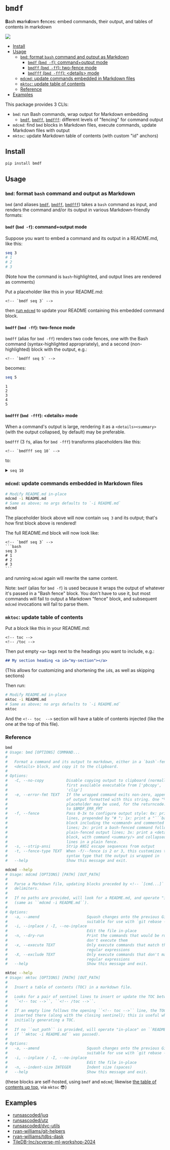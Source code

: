 # `bmdf`
**B**ash **m**ark**d**own **f**ences: embed commands, their output, and tables of contents in markdown 

[![](https://img.shields.io/pypi/v/bmdf?label=bmdf&color=blue)][bmdf]

<a id="toc"></a>
<!-- toc -->
- [Install](#install)
- [Usage](#usage)
    - [`bmd`: format `bash` command and output as Markdown](#bmd)
        - [`bmdf` (`bmd -f`): command+output mode](#bmdf)
        - [`bmdff` (`bmd -ff`): two-fence mode](#bmdff)
        - [`bmdfff` (`bmd -fff`): &lt;details&gt; mode](#bmdfff)
    - [`mdcmd`: update commands embedded in Markdown files](#mdcmd)
    - [`mktoc`: update table of contents](#mktoc)
    - [Reference](#reference)
- [Examples](#examples)
<!-- /toc -->

This package provides 3 CLIs:
- `bmd`: run Bash commands, wrap output for Markdown embedding
  - [`bmdf`](#bmdf), [`bmdff`](#bmdff), [`bmdfff`](#bmdfff): different levels of "fencing" for command output
- `mdcmd`: find `bmd` blocks in Markdown files, execute commands, update Markdown files with output
- `mktoc`: update Markdown table of contents (with custom "id" anchors)

## Install <a id="install"></a>
```bash
pip install bmdf
```

## Usage <a id="usage"></a>

### `bmd`: format `bash` command and output as Markdown <a id="bmd"></a>

`bmd` (and aliases [`bmdf`](#bmdf), [`bmdff`](#bmdff), [`bmdfff`](#bmdfff)) takes a `bash` command as input, and renders the command and/or its output in various Markdown-friendly formats:

#### `bmdf` (`bmd -f`): command+output mode <a id="bmdf"></a>

Suppose you want to embed a command and its output in a README.md, like this:

<!-- `bmdf seq 3` -->
```bash
seq 3
# 1
# 2
# 3
```

(Note how the command is `bash`-highlighted, and output lines are rendered as comments)

Put a placeholder like this in your README.md:
  ````
  <!-- `bmdf seq 3` -->
  ````

then [run `mdcmd`](#mdcmd) to update your README containing this embedded command block.

#### `bmdff` (`bmd -ff`): two-fence mode <a id="bmdff"></a>
`bmdff` (alias for `bmd -ff`) renders two code fences, one with the Bash command (syntax-highlighted appropriately), and a second (non-highlighted) block with the output, e.g.:

  ````
  <!-- `bmdff seq 5` -->
  ````

becomes:

<!-- `bmdff seq 5` -->
```bash
seq 5
```
```
1
2
3
4
5
```

#### `bmdfff` (`bmd -fff`): &lt;details&gt; mode <a id="bmdfff"></a>

When a command's output is large, rendering it as a `<details><summary>` (with the output collapsed, by default) may be preferable.

`bmdfff` (3 `f`s, alias for `bmd -fff`) transforms placeholders like this:

  ````
  <!-- `bmdfff seq 10` -->
  ````

to:

<!-- `bmdfff seq 10` -->
<details><summary><code>seq 10</code></summary>

```
1
2
3
4
5
6
7
8
9
10
```
</details>

### `mdcmd`: update commands embedded in Markdown files <a id="mdcmd"></a>

```bash
# Modify README.md in-place
mdcmd -i README.md
# Same as above; no args defaults to `-i README.md`
mdcmd
```

The placeholder block above will now contain `seq 3` and its output; that's how first block above is rendered!

The full README.md block will now look like:
  ````
  <!-- `bmdf seq 3` -->
  ```bash
  seq 3
  # 1
  # 2
  # 3
  ```
  ````

and running `mdcmd` again will rewrite the same content.

Note: `bmdf` (alias for `bmd -f`) is used because it wraps the output of whatever it's passed in a "Bash fence" block. You don't have to use it, but most commands will fail to output a Markdown "fence" block, and subsequent `mdcmd` invocations will fail to parse them.

### `mktoc`: update table of contents <a id="mktoc"></a>
Put a block like this in your README.md:
````
<!-- toc -->
<!-- /toc -->
````

Then put empty `<a>` tags next to the headings you want to include, e.g.:

 ```markdown
 ## My section heading <a id="my-section"></a>
 ```

(This allows for customizing and shortening the `id`s, as well as skipping sections)

Then run:
```bash
# Modify README.md in-place
mktoc -i README.md
# Same as above; no args defaults to `-i README.md`
mktoc
```

And the `<!-- toc  -->` section will have a table of contents injected (like the one at the top of this file).

### Reference <a id="reference"></a>

<!-- `bmdf bmd` -->
```bash
bmd
# Usage: bmd [OPTIONS] COMMAND...
#
#   Format a command and its output to markdown, either in a `bash`-fence or
#   <details> block, and copy it to the clipboard.
#
# Options:
#   -C, --no-copy          Disable copying output to clipboard (normally uses
#                          first available executable from ['pbcopy', 'xclip',
#                          'clip']
#   -e, --error-fmt TEXT   If the wrapped command exits non-zero, append a line
#                          of output formatted with this string. One "%d"
#                          placeholder may be used, for the returncode. Defaults
#                          to $BMDF_ERR_FMT
#   -f, --fence            Pass 0-3x to configure output style: 0x: print output
#                          lines, prepended by "# "; 1x: print a "```bash" fence
#                          block including the <command> and commented output
#                          lines; 2x: print a bash-fenced command followed by
#                          plain-fenced output lines; 3x: print a <details/>
#                          block, with command <summary/> and collapsed output
#                          lines in a plain fence.
#   -s, --strip-ansi       Strip ANSI escape sequences from output
#   -t, --fence-type TEXT  When -f/--fence is 2 or 3, this customizes the fence
#                          syntax type that the output is wrapped in
#   --help                 Show this message and exit.
```

<!-- `bmdf -- mdcmd --help` -->
```bash
mdcmd --help
# Usage: mdcmd [OPTIONS] [PATH] [OUT_PATH]
#
#   Parse a Markdown file, updating blocks preceded by <!-- `[cmd...]` -->
#   delimiters.
#
#   If no paths are provided, will look for a README.md, and operate "in-place"
#   (same as ``mdcmd -i README.md``).
#
# Options:
#   -a, --amend                     Squash changes onto the previous Git commit;
#                                   suitable for use with `git rebase -x`
#   -i, --inplace / -I, --no-inplace
#                                   Edit the file in-place
#   -n, --dry-run                   Print the commands that would be run, but
#                                   don't execute them
#   -x, --execute TEXT              Only execute commands that match these
#                                   regular expressions
#   -X, --exclude TEXT              Only execute commands that don't match these
#                                   regular expressions
#   --help                          Show this message and exit.
```

<!-- `bmdf -- mktoc --help` -->
```bash
mktoc --help
# Usage: mktoc [OPTIONS] [PATH] [OUT_PATH]
#
#   Insert a table of contents (TOC) in a markdown file.
#
#   Looks for a pair of sentinel lines to insert or update the TOC between:
#   ``<!-- toc -->``, ``<!-- /toc -->``.
#
#   If an empty line follows the opening ``<!-- toc -->`` line, the TOC will be
#   inserted there (along with the closing sentinel); this is useful when
#   initially generating a TOC.
#
#   If no ``out_path`` is provided, will operate "in-place" on ``README.md`` (as
#   if ``mktoc -i README.md`` was passed).
#
# Options:
#   -a, --amend                     Squash changes onto the previous Git commit;
#                                   suitable for use with `git rebase -x`
#   -i, --inplace / -I, --no-inplace
#                                   Edit the file in-place
#   -n, --indent-size INTEGER       Indent size (spaces)
#   --help                          Show this message and exit.
```

(these blocks are self-hosted, using `bmdf` and `mdcmd`; likewise [the table of contents up top](#toc), via `mktoc` 😎)

## Examples <a id="examples"></a>
- [runsascoded/juq]
- [runsascoded/utz]
- [runsascoded/dvc-utils]
- [ryan-williams/git-helpers]
- [ryan-williams/tdbs-dask]
- [TileDB-Inc/scverse-ml-workshop-2024]

[runsascoded/utz]: https://github.com/runsascoded/utz?tab=readme-ov-file#utz
[TileDB-Inc/scverse-ml-workshop-2024]: https://github.com/TileDB-Inc/scverse-ml-workshop-2024?tab=readme-ov-file#training-models-on-atlas-scale-single-cell-datasets
[ryan-williams/tdbs-dask]: https://github.com/ryan-williams/tdbs-dask?tab=readme-ov-file#tdbs-dask
[ryan-williams/git-helpers]: https://github.com/ryan-williams/git-helpers?tab=readme-ov-file#git-helpers
[runsascoded/dvc-utils]: https://github.com/runsascoded/dvc-utils
[runsascoded/juq]: https://github.com/runsascoded/juq

[bmdf]: https://pypi.org/project/bmdf/

